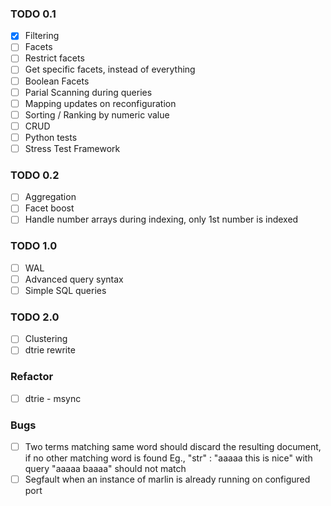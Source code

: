 ### TODO 0.1

- [x] Filtering
- [ ] Facets
- [ ] Restrict facets
- [ ] Get specific facets, instead of everything
- [ ] Boolean Facets
- [ ] Parial Scanning during queries
- [ ] Mapping updates on reconfiguration
- [ ] Sorting / Ranking by numeric value
- [ ] CRUD
- [ ] Python tests
- [ ] Stress Test Framework

### TODO 0.2

- [ ] Aggregation
- [ ] Facet boost
- [ ] Handle number arrays during indexing, only 1st number is indexed

### TODO 1.0

- [ ] WAL
- [ ] Advanced query syntax
- [ ] Simple SQL queries

### TODO 2.0

- [ ] Clustering
- [ ] dtrie rewrite

### Refactor

- [ ] dtrie - msync

### Bugs

- [ ] Two terms matching same word should discard the resulting document, if no other matching word is found
     Eg., "str" : "aaaaa this is nice" with query "aaaaa baaaa" should not match
- [ ] Segfault when an instance of marlin is already running on configured port
